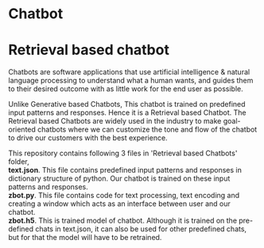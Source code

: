 # Chatbot
# Retrieval based chatbot
Chatbots are software applications that use artificial intelligence & natural language processing to understand what a human wants, and guides them to their desired outcome with as little work for the end user as possible. 

Unlike Generative based Chatbots, This chatbot is trained on predefined input patterns and responses. Hence it is a Retrieval based Chatbot. The Retrieval based Chatbots are widely used in the industry to make goal-oriented chatbots where we can customize the tone and flow of the chatbot to drive our customers with the best experience.

This repository contains following 3 files in 'Retrieval based Chatbots' folder,<br/>
**text.json**. This file contains predefined input patterns and responses in dictionary structure of python. Our chatbot is trained on these input patterns and responses.<br/>
**zbot.py**. This file contains code for text processing, text encoding and creating a window which acts as an interface between user and our chatbot. <br/>
**zbot.h5**. This is trained model of chatbot. Although it is trained on the pre-defined chats in text.json, it can also be used for other predefined chats, but for that the model will have to be retrained.  
